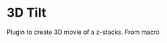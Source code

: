 # 3D Tilt
Plugin to create 3D movie of a z-stacks.
From <script src="https://gist.github.com/ekatrukha/815c2a739262afe5649682a670ea7c05.js"></script> macro

